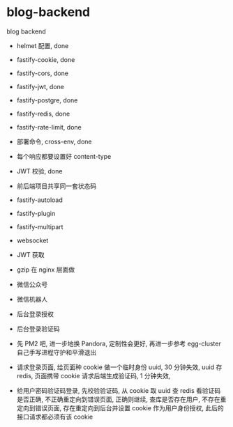 # blog-backend
blog backend

* helmet 配置, done
* fastify-cookie, done
* fastify-cors, done
* fastify-jwt, done
* fastify-postgre, done
* fastify-redis, done
* fastify-rate-limit, done
* 部署命令, cross-env, done
* 每个响应都要设置好 content-type
* JWT 校验, done
* 前后端项目共享同一套状态码
* fastify-autoload
* fastify-plugin
* fastify-multipart
* websocket
* JWT 获取
* gzip 在 nginx 层面做
* 微信公众号
* 微信机器人
* 后台登录授权
* 后台登录验证码
* 先 PM2 吧, 进一步地换 Pandora, 定制性会更好, 再进一步参考 egg-cluster 自己手写进程守护和平滑退出



* 请求登录页面, 给页面种 cookie 做一个临时身份 uuid, 30 分钟失效,  uuid 存 redis, 页面携带 cookie 请求后端生成验证码, 1 分钟失效,
* 给用户密码验证码登录, 先校验验证码, 从 cookie 取 uuid 查 redis 看验证码是否正确, 不正确重定向到错误页面, 正确则继续, 查库是否存在用户, 不存在重定向到错误页面, 存在重定向到后台并设置 cookie 作为用户身份授权, 此后的接口请求都必须有该 cookie